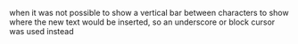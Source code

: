when it was not possible to show a vertical bar between characters to show where the new text would be inserted, so an underscore or block cursor was used instead